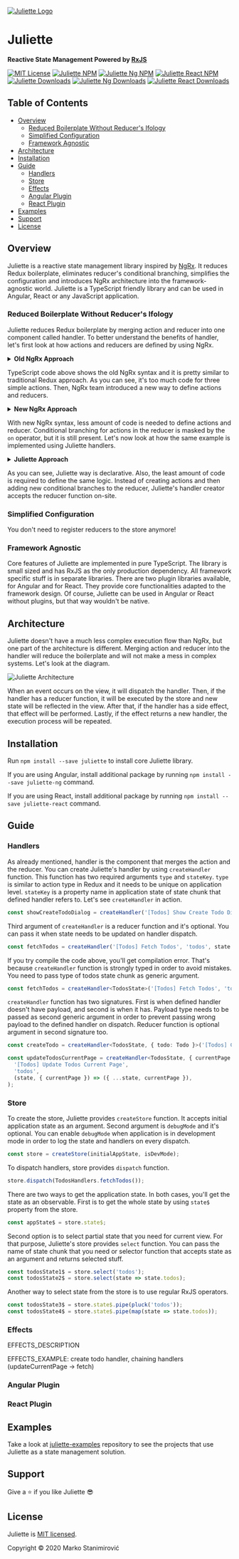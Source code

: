 [![Juliette Logo](https://i.ibb.co/jDs1CB3/juliette-logo.jpg)](https://github.com/stanimirovic/juliette)

# Juliette

**Reactive State Management Powered by [RxJS](https://rxjs-dev.firebaseapp.com/)**

[![MIT License](https://img.shields.io/badge/license-MIT-blue.svg)](./LICENSE) [![Juliette NPM](https://img.shields.io/npm/v/juliette?label=juliette%20npm)](https://www.npmjs.com/package/juliette) [![Juliette Ng NPM](https://img.shields.io/npm/v/juliette-ng?label=juliette-ng%20npm)](https://www.npmjs.com/package/juliette-ng) [![Juliette React NPM](https://img.shields.io/npm/v/juliette-react?label=juliette-react%20npm)](https://www.npmjs.com/package/juliette-react) [![Juliette Downloads](https://img.shields.io/npm/dt/juliette.svg?label=juliette%20downloads)](https://npmcharts.com/compare/juliette?interval=30) [![Juliette Ng Downloads](https://img.shields.io/npm/dt/juliette-ng.svg?label=juliette-ng%20downloads)](https://npmcharts.com/compare/juliette-ng?interval=30) [![Juliette React Downloads](https://img.shields.io/npm/dt/juliette-react.svg?label=juliette-react%20downloads)](https://npmcharts.com/compare/juliette-react?interval=30)

## Table of Contents

- [Overview](#overview)
  - [Reduced Boilerplate Without Reducer's Ifology](#reduced-boilerplate-without-reducers-ifology)
  - [Simplified Configuration](#simplified-configuration)
  - [Framework Agnostic](#framework-agnostic)
- [Architecture](#architecture)
- [Installation](#installation)
- [Guide](#guide)
  - [Handlers](#handlers)
  - [Store](#store)
  - [Effects](#effects)
  - [Angular Plugin](#angular-plugin)
  - [React Plugin](#react-plugin)
- [Examples](#examples)
- [Support](#support)
- [License](#license)

## Overview

Juliette is a reactive state management library inspired by [NgRx](https://ngrx.io/).
It reduces Redux boilerplate, eliminates reducer's conditional branching, simplifies
the configuration and introduces NgRx architecture into the framework-agnostic world.
Juliette is a TypeScript friendly library and can be used in Angular, React or any JavaScript application.

### Reduced Boilerplate Without Reducer's Ifology

Juliette reduces Redux boilerplate by merging action and reducer into one component called handler.
To better understand the benefits of handler, let's first look at how actions and reducers are defined by using NgRx.

<details>
  <summary><b>Old NgRx Approach</b></summary>

```typescript
// users.actions.ts

export const FETCH_USERS = '[Users] Fetch Users';
export const FETCH_USERS_SUCCESS = '[Users] Fetch Users Success';
export const FETCH_USERS_ERROR = '[Users] Fetch Users Error';

export class FetchUsers implements Action {
  readonly type = FETCH_USERS;
}

export class FetchUsersSuccess implements Action {
  readonly type = FETCH_USERS_SUCCESS;

  constructor(public payload: User[]) {}
}

export class FetchUsersError implements Action {
  readonly type = FETCH_USERS_ERROR;
}

export type Action = FetchUsers | FetchUsersSuccess | FetchUsersError;

// users.reducer.ts

import * as UsersActions from './users.actions';

export interface State {
  users: User[];
  showLoading: boolean;
}

const initialState: State = {
  users: [],
  showLoading: false,
};

export function reducer(state = initialState, action: UsersActions.Action): State {
  switch (action.type) {
    case UsersActions.FETCH_USERS:
      return { ...state, showLoading: true };
    case UsersActions.FETCH_USERS_SUCCESS:
      return { ...state, users: action.payload, showLoading: false };
    case UsersActions.FETCH_USERS_ERROR:
      return { ...state, users: [], showLoading: false };
    default:
      return state;
  }
}
```
</details>

TypeScript code above shows the old NgRx syntax and it is pretty similar to traditional Redux approach.
As you can see, it's too much code for three simple actions. Then, NgRx team introduced a new way
to define actions and reducers.

<details>
  <summary><b>New NgRx Approach</b></summary>
  
```typescript
// users.actions.ts

export const fetchUsers = createAction('[Users] Fetch Users');
export const fetchUsersSuccess = createAction(
  '[Users] Fetch Users Success',
  props<{ users: User[] }>(),
);
export const fetchUsersError = createAction('[Users] Fetch Users Error');

// users.reducer.ts

import * as UsersActions from './users.actions';

export interface State {
  users: User[];
  showLoading: boolean;
}

const initialState: State = {
  users: [],
  showLoading: false,
};

export const reducer = createReducer(
  initialState,
  on(UsersActions.fetchUsers, state => ({ ...state, showLoading: true })),
  on(UsersActions.fetchUsersSuccess, (state, { users }) => ({
    ...state,
    users,
    showLoading: false,
  })),
  on(UsersActions.fetchUsersError, state => ({
    ...state,
    users: [],
    showLoading: false,
  })),
);
````
</details>

With new NgRx syntax, less amount of code is needed to define actions and reducer. Conditional
branching for actions in the reducer is masked by the `on` operator, but it is still present.
Let's now look at how the same example is implemented using Juliette handlers.

<details>
  <summary><b>Juliette Approach</b></summary>

```typescript
// users.handlers.ts

export const stateKey = 'users';

export interface State {
  users: User[];
  showLoading: boolean;
}

export const initialState: State = {
  users: [],
  showLoading: false,
};

export const fetchUsers = createHandler<State>(
  '[Users] Fetch Users',
  stateKey,
  state => ({ ...state, showLoading: true }),
);
export const fetchUsersSuccess = createHandler<State, { users: User[] }>(
  '[Users] Fetch Users Success',
  stateKey,
  (state, { users }) => ({ ...state, users, showLoading: false }),
);
export const fetchUsersError = createHandler<State>(
  '[Users] Fetch Users Error',
  stateKey,
  state => ({ ...state, users: [], showLoading: false }),
);
````
</details>

As you can see, Juliette way is declarative. Also, the least amount of code is required to define the same logic.
Instead of creating actions and then adding new conditional branches to the reducer, Juliette's handler creator accepts
the reducer function on-site.

### Simplified Configuration

You don't need to register reducers to the store anymore!

### Framework Agnostic

Core features of Juliette are implemented in pure TypeScript. The library is small sized and has RxJS as the only production dependency.
All framework specific stuff is in separate libraries. There are two plugin libraries available, for Angular and for React. They provide core
functionalities adapted to the framework design. Of course, Juliette can be used in Angular or React without plugins, but that way wouldn't
be native.

## Architecture

Juliette doesn't have a much less complex execution flow than NgRx, but one part of the architecture is different.
Merging action and reducer into the handler will reduce the boilerplate and will not make a mess in complex systems.
Let's look at the diagram.

![Juliette Architecture](https://i.ibb.co/nBK3Wk3/juliette-architecture.png)

When an event occurs on the view, it will dispatch the handler. Then, if the handler has a reducer function, it will be executed by the store
and new state will be reflected in the view. After that, if the handler has a side effect, that effect will be performed. Lastly, if the effect
returns a new handler, the execution process will be repeated.
 
## Installation

Run `npm install --save juliette` to install core Juliette library.

If you are using Angular, install additional package by running `npm install --save juliette-ng` command.

If you are using React, install additional package by running `npm install --save juliette-react` command.

## Guide

### Handlers

As already mentioned, handler is the component that merges the action and the reducer. You can create Juliette's handler by using `createHandler` function.
This function has two required arguments `type` and `stateKey`. `type` is similar to action type in Redux and it needs to be unique on application
level. `stateKey` is a property name in application state of state chunk that defined handler refers to. Let's see `createHandler` in action.

```typescript
const showCreateTodoDialog = createHandler('[Todos] Show Create Todo Dialog', 'todos'); 
````

Third argument of `createHandler` is a reducer function and it's optional. You can pass it when state needs to be updated on handler dispatch.

```typescript
const fetchTodos = createHandler('[Todos] Fetch Todos', 'todos', state => ({ ...state, showLoading: true }));
````

If you try compile the code above, you'll get compilation error. That's because `createHandler` function is strongly typed in order to avoid mistakes. You
need to pass type of todos state chunk as generic argument.

```typescript
const fetchTodos = createHandler<TodosState>('[Todos] Fetch Todos', 'todos', state => ({ ...state, showLoading: true }));
````

`createHandler` function has two signatures. First is when defined handler doesn't have payload, and second is when it has. Payload type needs to be
passed as second generic argument in order to prevent passing wrong payload to the defined handler on dispatch.
Reducer function is optional argument in second signature too.

```typescript
const createTodo = createHandler<TodosState, { todo: Todo }>('[Todos] Create Todo', 'todos');

const updateTodosCurrentPage = createHandler<TodosState, { currentPage: number }>(
  '[Todos] Update Todos Current Page',
  'todos',
  (state, { currentPage }) => ({ ...state, currentPage }),
);
```` 

### Store

To create the store, Juliette provides `createStore` function. It accepts initial application state as an argument. Second argument is `debugMode`
and it's optional. You can enable `debugMode` when application is in development mode in order to log the state and handlers on every dispatch.

```typescript
const store = createStore(initialAppState, isDevMode);
````

To dispatch handlers, store provides `dispatch` function.

```typescript
store.dispatch(TodosHandlers.fetchTodos());
````

There are two ways to get the application state. In both cases, you'll get the state as an observable.
First is to get the whole state by using `state$` property from the store.

```typescript
const appState$ = store.state$;
````

Second option is to select partial state that you need for current view. For that purpose, Juliette's store provides `select` function.
You can pass the name of state chunk that you need or selector function that accepts state as an argument and returns selected stuff.

```typescript
const todosState1$ = store.select('todos');
const todosState2$ = store.select(state => state.todos);
````

Another way to select state from the store is to use regular RxJS operators.

```typescript
const todosState3$ = store.state$.pipe(pluck('todos'));
const todosState4$ = store.state$.pipe(map(state => state.todos));
````

### Effects

EFFECTS_DESCRIPTION

EFFECTS_EXAMPLE: create todo handler, chaining handlers (updateCurrentPage -> fetch)

### Angular Plugin

### React Plugin

## Examples

Take a look at [juliette-examples](https://github.com/stanimirovic/juliette-examples) repository to see the projects that use Juliette
as a state management solution.

## Support

Give a ⭐ if you like Juliette 😎

## License

Juliette is [MIT licensed](./LICENSE).

Copyright © 2020 Marko Stanimirović
